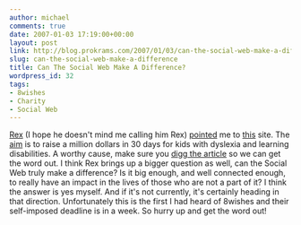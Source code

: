 ```yaml
---
author: michael
comments: true
date: 2007-01-03 17:19:00+00:00
layout: post
link: http://blog.prokrams.com/2007/01/03/can-the-social-web-make-a-difference/
slug: can-the-social-web-make-a-difference
title: Can The Social Web Make A Difference?
wordpress_id: 32
tags:
- 8wishes
- Charity
- Social Web
---
```


[Rex](http://rexduffdixon.com/) (I hope he doesn't mind me calling him Rex) [pointed](http://rexduffdixon.com/?p=1214) me to [this](http://8wishes.blogspot.com/) site.  The [aim](http://8wishes.blogspot.com/2006/12/8-wishes-1-raise-1-million-dollars-i.html) is to raise a million dollars in 30 days for kids with dyslexia and learning disabilities.  A worthy cause, make sure you [digg the article](http://digg.com/tech_news/Using_the_power_of_social_media_to_help_a_great_cause_8_wishes) so we can get the word out.  I think Rex brings up a bigger question as well, can the Social Web truly make a difference?  Is it big enough, and well connected enough, to really have an impact in the lives of those who are not a part of it?  I think the answer is yes myself.  And if it's not currently, it's certainly heading in that direction.  Unfortunately this is the first I had heard of 8wishes and their self-imposed deadline is in a week.  So hurry up and get the word out!
